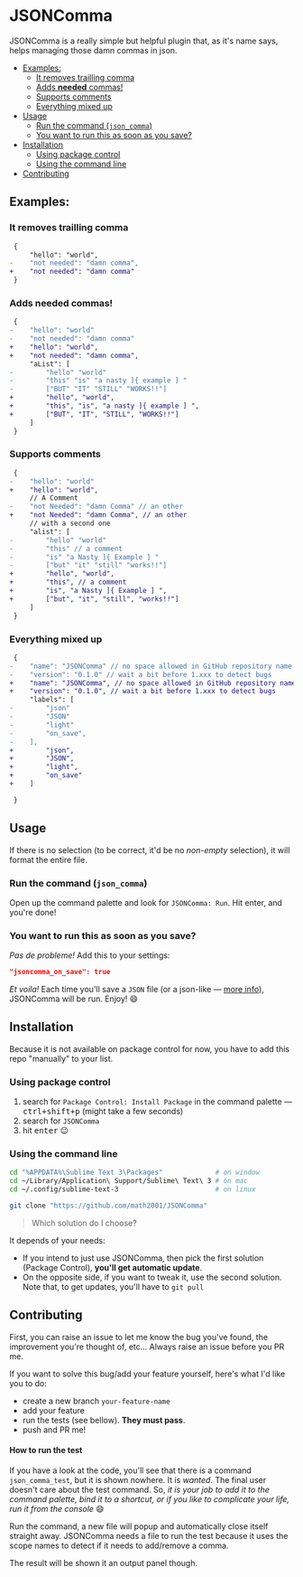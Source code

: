 # JSONComma

JSONComma is a really simple but helpful plugin that, as it's name says, helps managing those damn commas in json.

<!-- MarkdownTOC -->

- [Examples:](#examples)
    - [It removes trailling comma](#it-removes-trailling-comma)
    - [Adds **needed** commas!](#adds-needed-commas)
    - [Supports comments](#supports-comments)
    - [Everything mixed up](#everything-mixed-up)
- [Usage](#usage)
    - [Run the command \(`json_comma`\)](#run-the-command-json_comma)
    - [You want to run this as soon as you save?](#you-want-to-run-this-as-soon-as-you-save)
- [Installation](#installation)
    - [Using package control](#using-package-control)
    - [Using the command line](#using-the-command-line)
- [Contributing](#contributing)

<!-- /MarkdownTOC -->


## Examples:

### It removes trailling comma

```diff
 {
     "hello": "world",
-    "not needed": "damn comma",
+    "not needed": "damn comma"
 }
```

### Adds **needed** commas!

```diff
 {
-    "hello": "world"
-    "not needed": "damn comma"
+    "hello": "world",
+    "not needed": "damn comma",
     "aList": [
-        "hello" "world"
-        "this" "is" "a nasty ]{ example ] "
-        ["BUT" "IT" "STILL" "WORKS!!"]
+        "hello", "world",
+        "this", "is", "a nasty ]{ example ] ",
+        ["BUT", "IT", "STILL", "WORKS!!"]
     ]
 }
```

### Supports comments

```diff
 {
-    "hello": "world"
+    "hello": "world",
     // A Comment
-    "not Needed": "damn Comma" // an other
+    "not Needed": "damn Comma", // an other
     // with a second one
     "alist": [
-        "hello" "world"
-        "this" // a comment
-        "is" "a Nasty ]{ Example ] "
-        ["but" "it" "still" "works!!"]
+        "hello", "world",
+        "this", // a comment
+        "is", "a Nasty ]{ Example ] ",
+        ["but", "it", "still", "works!!"]
     ]
 }
```

### Everything mixed up

```diff
 {
-    "name": "JSONComma" // no space allowed in GitHub repository name
-    "version": "0.1.0" // wait a bit before 1.xxx to detect bugs
+    "name": "JSONComma", // no space allowed in GitHub repository name
+    "version": "0.1.0", // wait a bit before 1.xxx to detect bugs
     "labels": [
-        "json"
-        "JSON"
-        "light"
-        "on_save",
-    ],
+        "json",
+        "JSON",
+        "light",
+        "on_save"
+    ]

 }
```

## Usage

If there is no selection (to be correct, it'd be no *non-empty* selection), it will format the entire file.

### Run the command (`json_comma`)

Open up the command palette and look for `JSONComma: Run`. Hit enter, and you're done!

### You want to run this as soon as you save?

*Pas de probleme!* Add this to your settings:

```json
"jsoncomma_on_save": true
```

*Et voila!* Each time you'll save a `JSON` file (or a json-like  — [more info](#json-like)), JSONComma will be run. Enjoy! :smile:

## Installation

Because it is not available on package control for now, you have to add this repo "manually" to your list.

### Using package control

1. search for `Package Control: Install Package` in the command palette — <kbd>ctrl+shift+p</kbd> (might take a few seconds)
2. search for `JSONComma`
3. hit <kbd>enter</kbd> :wink:

### Using the command line

```bash
cd "%APPDATA%\Sublime Text 3\Packages"             # on window
cd ~/Library/Application\ Support/Sublime\ Text\ 3 # on mac
cd ~/.config/sublime-text-3                        # on linux

git clone "https://github.com/math2001/JSONComma"
```

> Which solution do I choose?

It depends of your needs:

- If you intend to just use JSONComma, then pick the first solution (Package Control), **you'll get automatic update**.
- On the opposite side, if you want to tweak it, use the second solution. Note that, to get updates, you'll have to `git pull`

## Contributing

First, you can raise an issue to let me know the bug you've found, the improvement you're thought of, etc... Always raise an issue before you PR me.

If you want to solve this bug/add your feature yourself, here's what I'd like you to do:

- create a new branch `your-feature-name`
- add your feature
- run the tests (see bellow). **They must pass**.
- push and PR me!

#### How to run the test

If you have a look at the code, you'll see that there is a command `json_comma_test`, but it is shown nowhere. It is *wanted*. The final user doesn't care about the test command. So, *it is your job to add it to the command palette, bind it to a shortcut, or if you like to complicate your life, run it from the console* :smile:

Run the command, a new file will popup and automatically close itself straight away. JSONComma needs a file to run the test because it uses the scope names to detect if it needs to add/remove a comma.

The result will be shown it an output panel though.
